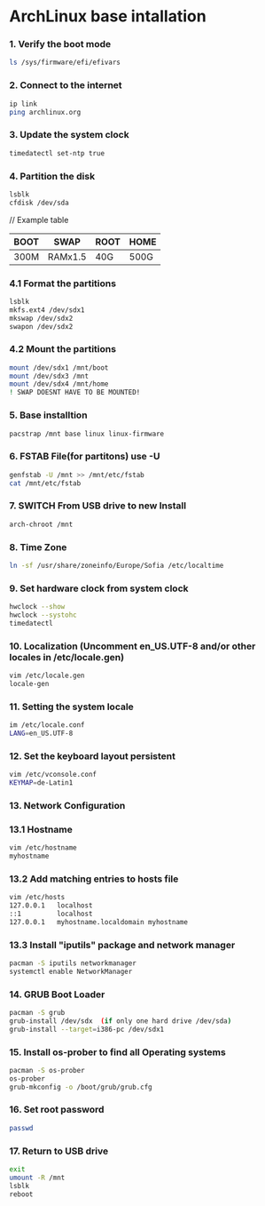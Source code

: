 # ArchLinux base intallation

### 1. Verify the boot mode

```bash
ls /sys/firmware/efi/efivars
```

### 2. Connect to the internet

```bash
ip link
ping archlinux.org
```

### 3. Update the system clock

```bash
timedatectl set-ntp true
```

### 4. Partition the disk

```bash
lsblk
cfdisk /dev/sda
```
// Example table

| BOOT | SWAP | ROOT | HOME |
| ---- | ---- | ---- | ---- |
| 300M | RAMx1.5 | 40G | 500G |

### 4.1 Format the partitions

```bash
lsblk
mkfs.ext4 /dev/sdx1
mkswap /dev/sdx2
swapon /dev/sdx2
```

### 4.2 Mount the partitions

```bash
mount /dev/sdx1 /mnt/boot
mount /dev/sdx3 /mnt
mount /dev/sdx4 /mnt/home
! SWAP DOESNT HAVE TO BE MOUNTED!
```

### 5. Base installtion

```bash
pacstrap /mnt base linux linux-firmware
```

### 6. FSTAB File(for partitons) use -U

```bash
genfstab -U /mnt >> /mnt/etc/fstab
cat /mnt/etc/fstab
```

### 7. SWITCH From USB drive to new Install

```bash
arch-chroot /mnt
```

### 8. Time Zone

```bash
ln -sf /usr/share/zoneinfo/Europe/Sofia /etc/localtime
```

### 9. Set hardware clock from system clock

```bash
hwclock --show
hwclock --systohc 
timedatectl
```

### 10. Localization (Uncomment en_US.UTF-8 and/or other locales in /etc/locale.gen)

```bash
vim /etc/locale.gen
locale-gen
```

### 11. Setting the system locale

```bash
im /etc/locale.conf
LANG=en_US.UTF-8
```

### 12. Set the keyboard layout persistent

```bash
vim /etc/vconsole.conf
KEYMAP=de-Latin1
```

### 13. Network Configuration

### 13.1 Hostname

```bash
vim /etc/hostname
myhostname
```

### 13.2 Add matching entries to hosts file

```bash
vim /etc/hosts
127.0.0.1   localhost
::1         localhost
127.0.0.1   myhostname.localdomain myhostname
```

### 13.3 Install "iputils" package and network manager

```bash
pacman -S iputils networkmanager
systemctl enable NetworkManager
```

### 14. GRUB Boot Loader

```bash
pacman -S grub
grub-install /dev/sdx  (if only one hard drive /dev/sda)
grub-install --target=i386-pc /dev/sdx1
```

### 15. Install os-prober to find all Operating systems

```bash
pacman -S os-prober
os-prober
grub-mkconfig -o /boot/grub/grub.cfg
```

### 16. Set root password

```bash
passwd
```

### 17. Return to USB drive

```bash
exit
umount -R /mnt
lsblk
reboot
```


